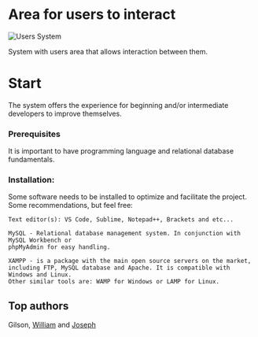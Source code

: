 # Area for users to interact

![Users System](https://media.giphy.com/media/NITGlrnFPh0D8WUCJ6/giphy.gif)

System with users area that allows interaction between them.

# Start

The system offers the experience for beginning and/or intermediate developers to improve themselves.

### Prerequisites

It is important to have programming language and relational database fundamentals.

### Installation:

Some software needs to be installed to optimize and facilitate the project. Some recommendations, but feel free:

```
Text editor(s): VS Code, Sublime, Notepad++, Brackets and etc...
```

```
MySQL - Relational database management system. In conjunction with MySQL Workbench or
phpMyAdmin for easy handling.
```

```
XAMPP - is a package with the main open source servers on the market,
including FTP, MySQL database and Apache. It is compatible with Windows and Linux.
Other similar tools are: WAMP for Windows or LAMP for Linux.
```



## Top authors

Gilson, <a href="https://github.com/Guilherme1612" target="_blank">William</a> and <a href="https://github.com/joseAllisson" target="_blank"> Joseph</a>
